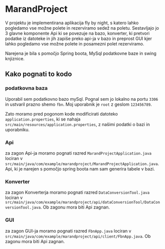 
# MarandProject

V projektu je implementirana aplikacija fly by night, s katero lahko pogledamo vse možne polete in rezerviramo sedež na poletu. Sestavljajo jo 3 glavne komponente Api ki se povezuje na bazo, konverter, ki pretvori podatke iz datoteke in jih zapiše preko api-ja v bazo in preprost GUI kjer lahko pogledamo vse možne polete in posamezni polet rezerviramo.

Narejena je bila s pomočjo Spring boota, MySql podatkovne baze in swing knjiznice.


## Kako pognati to kodo

### podatkovna baza

Uporabil sem podatkovno bazo mySql. Pognal sem jo lokalno na portu `3306` in ustvaril prazno shemo `fbn`. Moj uporabnik je `root` z geslom `123456789`.

Zato moramo pred pogonom kode modificirati datoteko
`application.properties`, ki se nahaja `src/main/resources/application.properties`, z našimi podatki o bazi in uporabniku.

### Api

za zagon Api-ja moramo pognati razred `MarandProjectApplication.java` lociran v
`src/main/java/com/example/marandproject/MarandProjectApplication.java`.
Api, ki je narejen s pomočjo spring boota nam sam generira tabele v bazi.

### Konverter

za zagon Konverterja moramo pognati razred `DataConversionTool.java` lociran v
`src/main/java/com/example/marandproject/api/dataConversionTool/DataConversionTool.java`.
Ob zagonu mora biti Api zagnan.

### GUI 

za zagon GUI-ja moramo pognati razred `FbnApp.java` lociran v
`src/main/java/com/example/marandproject/api/client/FbnApp.java`.
Ob zagonu mora biti Api zagnan.
